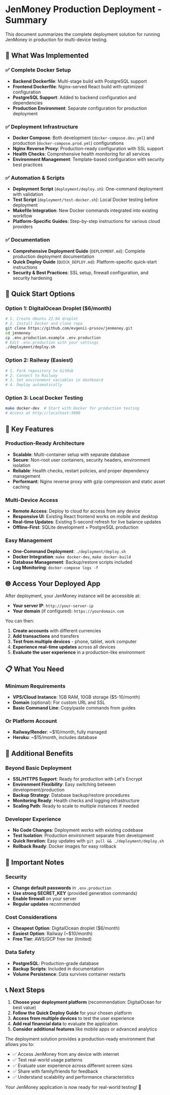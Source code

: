 # JenMoney Production Deployment - Summary

This document summarizes the complete deployment solution for running JenMoney in production for multi-device testing.

## 🎯 What Was Implemented

### ✅ Complete Docker Setup
- **Backend Dockerfile**: Multi-stage build with PostgreSQL support
- **Frontend Dockerfile**: Nginx-served React build with optimized configuration
- **PostgreSQL Support**: Added to backend configuration and dependencies
- **Production Environment**: Separate configuration for production deployment

### ✅ Deployment Infrastructure
- **Docker Compose**: Both development (`docker-compose.dev.yml`) and production (`docker-compose.prod.yml`) configurations
- **Nginx Reverse Proxy**: Production-ready configuration with SSL support
- **Health Checks**: Comprehensive health monitoring for all services
- **Environment Management**: Template-based configuration with security best practices

### ✅ Automation & Scripts
- **Deployment Script** (`deployment/deploy.sh`): One-command deployment with validation
- **Test Script** (`deployment/test-docker.sh`): Local Docker testing before deployment
- **Makefile Integration**: New Docker commands integrated into existing workflow
- **Platform-Specific Guides**: Step-by-step instructions for various cloud providers

### ✅ Documentation
- **Comprehensive Deployment Guide** (`DEPLOYMENT.md`): Complete production deployment documentation
- **Quick Deploy Guide** (`QUICK_DEPLOY.md`): Platform-specific quick-start instructions
- **Security & Best Practices**: SSL setup, firewall configuration, and security hardening

## 🚀 Quick Start Options

### Option 1: DigitalOcean Droplet ($6/month)
```bash
# 1. Create Ubuntu 22.04 droplet
# 2. Install Docker and clone repo
git clone https://github.com/evgenii-prusov/jenmoney.git
cd jenmoney
cp .env.production.example .env.production
# Edit .env.production with your settings
./deployment/deploy.sh
```

### Option 2: Railway (Easiest)
```bash
# 1. Fork repository to GitHub
# 2. Connect to Railway
# 3. Set environment variables in dashboard
# 4. Deploy automatically
```

### Option 3: Local Docker Testing
```bash
make docker-dev  # Start with Docker for production testing
# Access at http://localhost:3000
```

## 🔧 Key Features

### Production-Ready Architecture
- **Scalable**: Multi-container setup with separate database
- **Secure**: Non-root user containers, security headers, environment isolation
- **Reliable**: Health checks, restart policies, and proper dependency management
- **Performant**: Nginx reverse proxy with gzip compression and static asset caching

### Multi-Device Access
- **Remote Access**: Deploy to cloud for access from any device
- **Responsive UI**: Existing React frontend works on mobile and desktop
- **Real-time Updates**: Existing 5-second refresh for live balance updates
- **Offline-First**: SQLite development + PostgreSQL production

### Easy Management
- **One-Command Deployment**: `./deployment/deploy.sh`
- **Docker Integration**: `make docker-dev`, `make docker-build`
- **Database Management**: Backup/restore scripts included
- **Log Monitoring**: `docker-compose logs -f`

## 🌐 Access Your Deployed App

After deployment, your JenMoney instance will be accessible at:
- **Your server IP**: `http://your-server-ip`
- **Your domain** (if configured): `https://yourdomain.com`

You can then:
1. **Create accounts** with different currencies
2. **Add transactions** and transfers
3. **Test from multiple devices** - phone, tablet, work computer
4. **Experience real-time updates** across all devices
5. **Evaluate the user experience** in a production-like environment

## 📋 What You Need

### Minimum Requirements
- **VPS/Cloud Instance**: 1GB RAM, 10GB storage ($5-10/month)
- **Domain** (optional): For custom URL and SSL
- **Basic Command Line**: Copy/paste commands from guides

### Or Platform Account
- **Railway/Render**: ~$10/month, fully managed
- **Heroku**: ~$15/month, includes database

## 🎁 Additional Benefits

### Beyond Basic Deployment
- **SSL/HTTPS Support**: Ready for production with Let's Encrypt
- **Environment Flexibility**: Easy switching between development/production
- **Backup Strategy**: Database backup/restore procedures
- **Monitoring Ready**: Health checks and logging infrastructure
- **Scaling Path**: Ready to scale to multiple instances if needed

### Developer Experience
- **No Code Changes**: Deployment works with existing codebase
- **Test Isolation**: Production environment separate from development
- **Quick Iteration**: Easy updates with `git pull && ./deployment/deploy.sh`
- **Rollback Ready**: Docker images for easy rollback

## 🚨 Important Notes

### Security
- **Change default passwords** in `.env.production`
- **Use strong SECRET_KEY** (provided generation commands)
- **Enable firewall** on your server
- **Regular updates** recommended

### Cost Considerations
- **Cheapest Option**: DigitalOcean droplet ($6/month)
- **Easiest Option**: Railway (~$10/month)
- **Free Tier**: AWS/GCP free tier (limited)

### Data Safety
- **PostgreSQL**: Production-grade database
- **Backup Scripts**: Included in documentation
- **Volume Persistence**: Data survives container restarts

## 📞 Next Steps

1. **Choose your deployment platform** (recommendation: DigitalOcean for best value)
2. **Follow the Quick Deploy Guide** for your chosen platform
3. **Access from multiple devices** to test the user experience
4. **Add real financial data** to evaluate the application
5. **Consider additional features** like mobile apps or advanced analytics

The deployment solution provides a production-ready environment that allows you to:
- ✅ Access JenMoney from any device with internet
- ✅ Test real-world usage patterns
- ✅ Evaluate user experience across different screen sizes
- ✅ Share with family/friends for feedback
- ✅ Understand scalability and performance characteristics

Your JenMoney application is now ready for real-world testing! 🎉